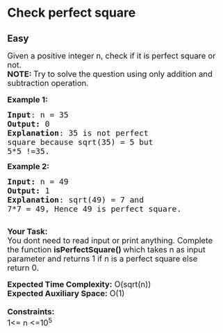 # Check perfect square
## Easy
<div class="problems_problem_content__Xm_eO"><p><span style="font-size:18px">Given a positive integer n, check if it is perfect square or not.</span><br>
<span style="font-size:18px"><strong>NOTE: </strong>Try to solve the question using only addition and subtraction operation.</span><br>
<br>
<span style="font-size:18px"><strong>Example 1:</strong></span></p>

<pre><span style="font-size:18px"><strong>Input</strong>: n = 35
<strong>Output:</strong>&nbsp;0&nbsp;
<strong>Explanation</strong>: 35 is not perfect
square because sqrt(35) = 5 but
5*5 !=35.</span>
</pre>

<p><span style="font-size:18px"><strong>Example 2:</strong></span></p>

<pre><span style="font-size:18px"><strong>Input: </strong>n = 49
<strong>Output:&nbsp;</strong>1
<strong>Explanation</strong>: sqrt(49) = 7 and 
7*7 = 49, Hence 49 is perfect square. </span>
</pre>

<p><br>
<span style="font-size:18px"><strong>Your Task:&nbsp;&nbsp;</strong><br>
You dont need to read input or print anything. Complete the function <strong>isPerfectSquare()&nbsp;</strong>which takes n&nbsp;as input parameter and returns&nbsp;1 if n is a perfect square else return&nbsp;0.</span><br>
<br>
<span style="font-size:18px"><strong>Expected Time Complexity:</strong> O(sqrt(n))<br>
<strong>Expected Auxiliary Space:</strong> O(1)<br>
<br>
<strong>Constraints:</strong><br>
1&lt;= n&nbsp;&lt;=10<sup>5</sup></span></p>
</div>